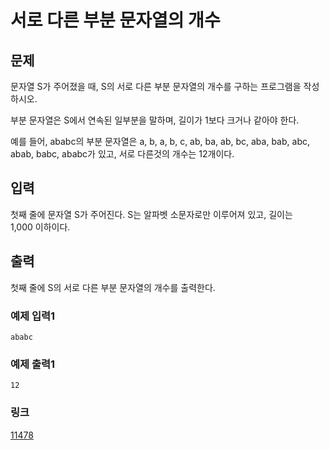 # 서로 다른 부분 문자열의 개수

## 문제

문자열 S가 주어졌을 때, S의 서로 다른 부분 문자열의 개수를 구하는 프로그램을 작성하시오.


부분 문자열은 S에서 연속된 일부분을 말하며, 길이가 1보다 크거나 같아야 한다.


예를 들어, ababc의 부분 문자열은 a, b, a, b, c, ab, ba, ab, bc, aba, bab, abc, abab, babc, ababc가 있고, 서로 다른것의 개수는 12개이다.

## 입력

첫째 줄에 문자열 S가 주어진다. S는 알파벳 소문자로만 이루어져 있고, 길이는 1,000 이하이다.

## 출력

첫째 줄에 S의 서로 다른 부분 문자열의 개수를 출력한다.

### 예제 입력1

```
ababc
```

### 예제 출력1

```
12
```

### 링크

<a href="https://www.acmicpc.net/problem/11478" target="_blank">11478</a>